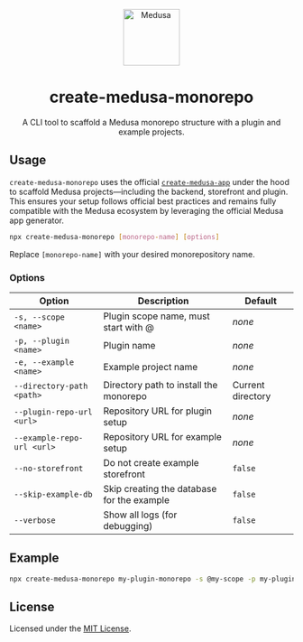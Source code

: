<p align="center">
  <a href="https://www.medusajs.com">
    <img alt="Medusa" src="https://user-images.githubusercontent.com/7554214/153162406-bf8fd16f-aa98-4604-b87b-e13ab4baf604.png" width="100" />
  </a>
</p>
<h1 align="center">
  create-medusa-monorepo
</h1>

<p align="center">
  A CLI tool to scaffold a Medusa monorepo structure with a plugin and example projects.
</p>

## Usage

`create-medusa-monorepo` uses the official [`create-medusa-app`](https://docs.medusajs.com/resources/create-medusa-app) under the hood to scaffold Medusa projects—including the backend, storefront and plugin. This ensures your setup follows official best practices and remains fully compatible with the Medusa ecosystem by leveraging the official Medusa app generator.

```bash
npx create-medusa-monorepo [monorepo-name] [options]
```

Replace `[monorepo-name]` with your desired monorepository name.

### Options

| Option                     | Description                                | Default           |
| -------------------------- | ------------------------------------------ | ----------------- |
| `-s, --scope <name>`       | Plugin scope name, must start with @       | _none_            |
| `-p, --plugin <name>`      | Plugin name                                | _none_            |
| `-e, --example <name>`     | Example project name                       | _none_            |
| `--directory-path <path>`  | Directory path to install the monorepo     | Current directory |
| `--plugin-repo-url <url>`  | Repository URL for plugin setup            | _none_            |
| `--example-repo-url <url>` | Repository URL for example setup           | _none_            |
| `--no-storefront`          | Do not create example storefront           | `false`           |
| `--skip-example-db`        | Skip creating the database for the example | `false`           |
| `--verbose`                | Show all logs (for debugging)              | `false`           |

## Example

```bash
npx create-medusa-monorepo my-plugin-monorepo -s @my-scope -p my-plugin -e my-plugin-example
```

## License

Licensed under the [MIT License](LICENSE).